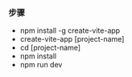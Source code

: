 ### 步骤
- npm install -g create-vite-app
- create-vite-app [project-name]
- cd [project-name]
- npm install
- npm run dev
